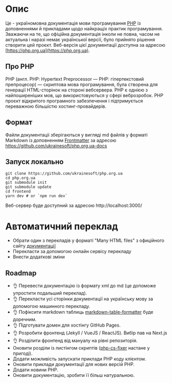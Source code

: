 # Опис

Це - україномовна документація мови програмування [PHP](https://php.net) із доповненнями й прикладами щодо найкращіх практик програмування.
Зважаючи на те, що офіційна документація інколи не повна, часом не актуальна і наразі немає української версії, було прийнято рішення створити цей проєкт.
Веб-версія цієї документації доступна за адресою [https://php.org.ua](https://php.org.ua).

## Про PHP

PHP (англ. PHP: Hypertext Preprocessor — PHP: гіпертекстовий препроцесор) — скриптова мова програмування, була створена для генерації HTML-сторінок на стороні вебсервера. PHP є однією з найпоширеніших мов, що використовуються у сфері веброзробок. PHP проєкт відкритого програмного забезпечення i підтримується переважною більшістю хостинг-провайдерів.

## Формат

Файли документаціі зберігаються у вигляді md файлів у форматі Markdown із доповненням [Frontmatter](https://frontmatter.codes/docs/markdown) за адресою https://github.com/ukrainesoft/php.org.ua-docs

## Запуск локально

```
git clone https://github.com/ukrainesoft/php.org.ua
cd php.org.ua
git submodule init
git submodule update
cd frontend
yarn dev # or `npm run dev`
```

Веб-сервер буде доступний за адресою http://localhost:3000/

# Автоматичний переклад

- Обрати один з перекладів у форматі "Many HTML files" з офиційного сайту [документації](https://www.php.net/download-docs.php)
- Перекласти за допомогою онлайн сервісу перекладу 
- Внести додаткові зміни

## Roadmap

- 👌 Перевести документацію із формату xml до md (це допоможе упростити подальший переклад).
- 👌 Перекласти усі сторінки документації на українську мову за допомогою машинного перекладу.
- 👌 Пофіксити markdown таблиць [markdown-table-formatter](https://github.com/nvuillam/markdown-table-formatter) буде доречним.
- 👌 Підготувати домен для хостінгу GitHub Pages.
- 👌 Розробити фронтенд (Jekyll / VueJS / ReactJS). Вибір пав на Next.js
- 👌 Розділити фронтенд від мануалу на рівні репозиторія.
- Оновити розділи із листінгом скриптів ([php-cs-fixer](https://github.com/FriendsOfPHP/PHP-CS-Fixer) настане у пригоді).
- Додати можливість запускати приклади PHP коду клієнтом.
- Оновити приклади документації для нових версій PHP.
- Додати новини PHP.
- Оновити документацію, зробити її більш натуральною.
